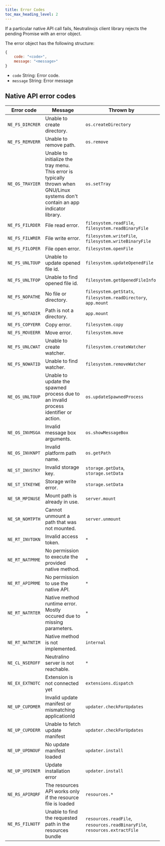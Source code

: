 ```yaml
---
title: Error Codes
toc_max_heading_level: 2
---
```


If a particular native API call fails, Neutralinojs client library rejects the pending Promise with an error object.

The error object has the following structure:

```js
{
    code: "<code>",
    message: "<message>"
}
```

- `code` String: Error code.
- `message` String: Error message

## Native API error codes

| Error code                    | Message                                             | Thrown by
| --------------------------- | ------------------------------------------------------- | --------
| `NE_FS_DIRCRER`| Unable to create directory.        | `os.createDirectory`
| `NE_FS_REMVERR`| Unable to remove path.        | `os.remove`
| `NE_OS_TRAYIER`| Unable to initialize the tray menu. This error is typically thrown when GNU/Linux systems don't contain an app indicator library.        | `os.setTray`
| `NE_FS_FILRDER`| File read error.        | `filesystem.readFile`, `filesystem.readBinaryFile`
| `NE_FS_FILWRER`| File write error.        | `filesystem.writeFile`, `filesystem.writeBinaryFile`
| `NE_FS_FILOPER`| File open error.        | `filesystem.openFile`
| `NE_FS_UNLTOUP`| Unable to update opened file id.        | `filesystem.updateOpenedFile`
| `NE_FS_UNLTFOP`| Unable to find opened file id.        | `filesystem.getOpenedFileInfo`
| `NE_FS_NOPATHE`| No file or directory.        | `filesystem.getStats`, `filesystem.readDirectory`, `app.mount`
| `NE_FS_NOTADIR`| Path is not a directory. | `app.mount`
| `NE_FS_COPYERR`| Copy error.        | `filesystem.copy`
| `NE_FS_MOVEERR`| Move error.        | `filesystem.move`
| `NE_FS_UNLCWAT`| Unable to create watcher.        | `filesystem.createWatcher`
| `NE_FS_NOWATID`| Unable to find watcher.        | `filesystem.removeWatcher`
| `NE_OS_UNLTOUP`| Unable to update the spawned process due to an invalid process identifier or action. | `os.updateSpawnedProcess`
| `NE_OS_INVMSGA`| Invalid message box arguments.        | `os.showMessageBox`
| `NE_OS_INVKNPT`| Invalid platform path name.        | `os.getPath`
| `NE_ST_INVSTKY`| Invalid storage key.        | `storage.getData`, `storage.setData`
| `NE_ST_STKEYWE`| Storage write error.        | `storage.setData`
| `NE_SR_MPINUSE`| Mount path is already in use. | `server.mount`
| `NE_SR_NOMTPTH`| Cannot unmount a path that was not mounted. | `server.unmount`
| `NE_RT_INVTOKN`| Invalid access token.        | `*`
| `NE_RT_NATPRME`| No permission to execute the provided native method.        | `*`
| `NE_RT_APIPRME`| No permission to use the native API.        | `*`
| `NE_RT_NATRTER`| Native method runtime error. Mostly occured due to missing parameters.    | `*`
| `NE_RT_NATNTIM`| Native method is not implemented.        | `internal`
| `NE_CL_NSEROFF`| Neutralino server is not reachable. | `*`
| `NE_EX_EXTNOTC`| Extension is not connected yet | `extensions.dispatch`
| `NE_UP_CUPDMER`| Invalid update manifest or mismatching applicationId | `updater.checkForUpdates`
| `NE_UP_CUPDERR`| Unable to fetch update manifest | `updater.checkForUpdates`
| `NE_UP_UPDNOUF`| No update manifest loaded | `updater.install`
| `NE_UP_UPDINER`| Update installation error | `updater.install`
| `NE_RS_APIRQRF`| The resources API works only if the resource file is loaded | `resources.*`
| `NE_RS_FILNOTF`| Unable to find the requested path in the resources bundle | `resources.readFile`, `resources.readBinaryFile`, `resources.extractFile`
